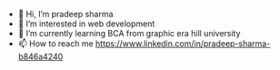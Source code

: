 - 👋 Hi, I’m  pradeep sharma
- 👀 I’m interested in web development
- 🌱 I’m currently learning BCA from graphic era hill university
- 📫 How to reach me  https://www.linkedin.com/in/pradeep-sharma-b846a4240


